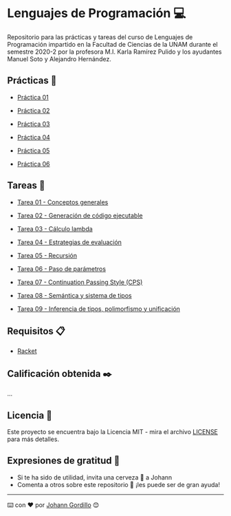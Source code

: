 # Lenguajes de Programación :computer:

Repositorio para las prácticas y tareas del curso de Lenguajes de Programación
impartido en la Facultad de Ciencias de la UNAM durante el semestre 2020-2 por la profesora M.I. Karla Ramírez Pulido
y los ayudantes Manuel Soto y Alejandro Hernández.

## Prácticas :file_folder:

* [Práctica 01](https://github.com/JohannGordillo/Lenguajes-de-Programacion/tree/master/Practicas/practica_01)

* [Práctica 02](https://github.com/JohannGordillo/Lenguajes-de-Programacion/tree/master/Practicas/practica_02)

* [Práctica 03](https://github.com/JohannGordillo/Lenguajes-de-Programacion/tree/master/Practicas/practica_03)

* [Práctica 04](https://github.com/JohannGordillo/Lenguajes-de-Programacion/tree/master/Practicas/practica_04)

* [Práctica 05](https://github.com/JohannGordillo/Lenguajes-de-Programacion/tree/master/Practicas/practica_05)

* [Práctica 06](https://github.com/JohannGordillo/Lenguajes-de-Programacion/tree/master/Practicas/practica_06)

## Tareas :pencil:

* [Tarea 01 - Conceptos generales](https://github.com/JohannGordillo/Lenguajes-de-Programacion/tree/master/Tareas/tarea_01)

* [Tarea 02 - Generación de código ejecutable](https://github.com/JohannGordillo/Lenguajes-de-Programacion/tree/master/Tareas/tarea_02)

* [Tarea 03 - Cálculo lambda](https://github.com/JohannGordillo/Lenguajes-de-Programacion/tree/master/Tareas/tarea_03)

* [Tarea 04 - Estrategias de evaluación](https://github.com/JohannGordillo/Lenguajes-de-Programacion/tree/master/Tareas/tarea_04)

* [Tarea 05 - Recursión](https://github.com/JohannGordillo/Lenguajes-de-Programacion/tree/master/Tareas/tarea_05)

* [Tarea 06 - Paso de parámetros](https://github.com/JohannGordillo/Lenguajes-de-Programacion/tree/master/Tareas/tarea_06)

* [Tarea 07 - Continuation Passing Style (CPS)](https://github.com/JohannGordillo/Lenguajes-de-Programacion/tree/master/Tareas/tarea_07)

* [Tarea 08 - Semántica y sistema de tipos](https://github.com/JohannGordillo/Lenguajes-de-Programacion/tree/master/Tareas/tarea_08)

* [Tarea 09 - Inferencia de tipos, polimorfismo y unificación](https://github.com/JohannGordillo/Lenguajes-de-Programacion/tree/master/Tareas/tarea_09)

## Requisitos 📋

* [Racket](https://download.racket-lang.org/)

## Calificación obtenida :black_nib:

...

## Licencia 📄

Este proyecto se encuentra bajo la Licencia MIT - mira el archivo [LICENSE](LICENSE) para
más detalles.

## Expresiones de gratitud 🎁

* Si te ha sido de utilidad, invita una cerveza 🍺 a Johann
* Comenta a otros sobre este repositorio 📢 ¡les puede ser de gran ayuda!

---
⌨️ con ❤️ por [Johann Gordillo](https://github.com/JohannGordillo) 😊
